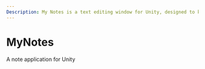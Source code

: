 ```yaml
---
Description: My Notes is a text editing window for Unity, designed to keep your current todo list, thoughts and ideas; safe and easily accessible throughout your projects journey to completion.
---
```


# MyNotes
A note application for Unity
